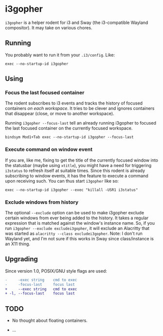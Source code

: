 # i3gopher

`i3gopher` is a helper rodent for i3 and Sway (the i3-compatible Wayland
compositor). It may take on various chores.

## Running

You probably want to run it from your `.i3/config`. Like:

    exec --no-startup-id i3gopher

## Using

### Focus the last focused container

The rodent subscribes to i3 events and tracks the history of focused containers
*on* *each* *workspace*. It tries to be clever and ignores containers that
disappear (close, or move to another workspace).

Running `i3gopher --focus-last` tell an already running i3gopher to focused the
last focused container on the currently focused workspace.

    bindsym Mod1+Tab exec --no-startup-id i3gopher --focus-last

### Execute command on window event

If you are, like me, fixing to get the title of the currently focused window
into the statusbar (maybe using `xtitle`), you might have a need for triggering
`i3status` to refresh itself at suitable times. Since this rodent is already
subscribing to window events, it has the feature to execute a command upon
receiving such. You can thus start `i3gopher` like so:

    exec --no-startup-id i3gopher --exec "killall -USR1 i3status"

### Exclude windows from history

The optional `--exclude` option can be used to make i3gopher exclude certain
windows from ever being added to the history. It takes a regular expression
that is matched against the window's instance name. So, if you run `i3gopher
--exclude excludei3gopher`, it will exclude an Alacritty that was started as
`alacritty --class excludei3gopher`. Note: I don't run Wayland yet, and I'm not
sure if this works in Sway since class/instance is an X11 thing.

## Upgrading

Since version 1.0, POSIX/GNU style flags are used:

```diff
-     -exec string    cmd to exec
-     -focus-last     focus last
+     --exec string   cmd to exec
+ -l, --focus-last    focus last
```

## TODO

- No thought about floating containers.

- ...

